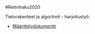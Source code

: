 #Reitinhaku2020

Tietorakenteet ja algoritmit - harjoitustyö.

* [Määrittelydokumentti](https://github.com/tjvalkonen/Reitinhaku2020/blob/master/Dokumentaatio/maarittelydokumentti.md)
